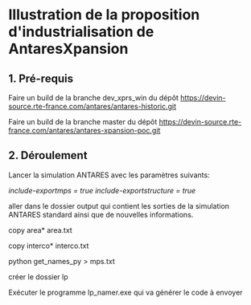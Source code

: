 # Illustration de la proposition d'industrialisation de AntaresXpansion



## 1. Pré-requis

Faire un build de la branche dev_xprs_win du dépôt https://devin-source.rte-france.com/antares/antares-historic.git

Faire un build de la branche master du dépôt https://devin-source.rte-france.com/antares/antares-xpansion-poc.git



## 2. Déroulement

Lancer la simulation ANTARES avec les paramètres suivants:

*include-exportmps = true*
*include-exportstructure = true*

aller dans le dossier output qui contient les sorties de la simulation ANTARES standard ainsi que de nouvelles informations.

copy area* area.txt

copy interco* interco.txt

python get_names_py > mps.txt

créer le dossier lp

Exécuter le programme lp_namer.exe qui va générer le code à envoyer 

